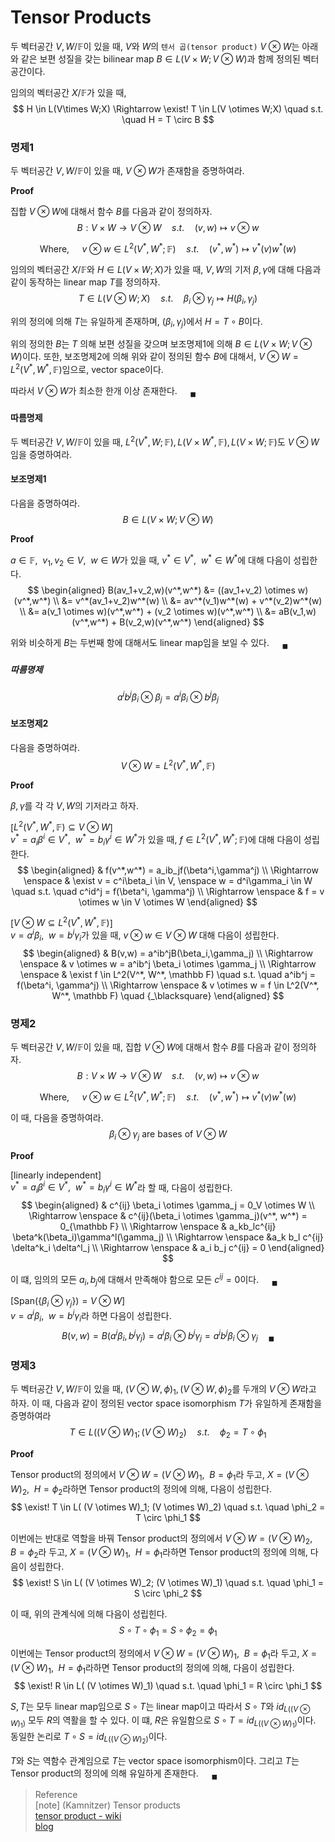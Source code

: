 # Tensor Products
두 벡터공간 $V,W / \mathbb F$이 있을 때, $V$와 $W$의 `텐서 곱(tensor product)` $V \otimes W$는 아래와 같은 보편 성질을 갖는 bilinear map  $B \in L(V\times W; V \otimes W)$과 함께 정의된 벡터공간이다. 

임의의 벡터공간 $X / \mathbb F$가 있을 때, 
$$ H \in L(V\times W;X) \Rightarrow \exist! T \in L(V \otimes W;X) \quad s.t. \quad H = T \circ B  $$

### 명제1
두 벡터공간 $V,W / \mathbb F$이 있을 때, $V \otimes W$가 존재함을 증명하여라.

**Proof**

집합 $V \otimes W$에 대해서 함수 $B$를 다음과 같이 정의하자.
$$ B:V \times W \rightarrow V \otimes W \quad s.t. \quad (v,w) \mapsto v \otimes w $$

$$ \text{Where, } \quad v \otimes w \in L^2(V^*,W^*; \mathbb F) \quad s.t. \quad (v^*,w^*) \mapsto v^*(v)w^*(w) $$

임의의 벡터공간 $X / \mathbb F$와 $H \in L(V\times W;X)$가 있을 때, $V,W$의 기저 $\beta,\gamma$에 대해 다음과 같이 동작하는 linear map $T$를 정의하자.
$$T \in L(V \otimes W;X) \quad s.t. \quad \beta_i \otimes \gamma_j \mapsto H(\beta_i,\gamma_j)$$

위의 정의에 의해 $T$는 유일하게 존재하며, $(\beta_i ,\gamma_j)$에서 $H = T \circ B$이다. 

위의 정의한 $B$는 $T$ 의해 보편 성질을 갖으며 보조명제1에 의해 $B\in L(V\times W; V\otimes W)$이다. 또한, 보조명제2에 의해 위와 같이 정의된 함수 $B$에 대해서, $V \otimes W = L^2(V^*, W^*, \mathbb F)$임으로, vector space이다.

따라서 $V \otimes W$가 최소한 한개 이상 존재한다. $\quad {_\blacksquare}$

#### 따름명제
두 벡터공간 $V,W / \mathbb F$이 있을 때, $L^2(V^*, W; \mathbb F),L(V\times W^*, \mathbb F),L(V\times W; \mathbb F)$도 $V \otimes W$임을 증명하여라.

#### 보조명제1
다음을 증명하여라.
$$ B \in L(V\times W; V \otimes W) $$

**Proof**

$a \in \mathbb F, \enspace v_1,v_2 \in V, \enspace w \in W$가 있을 때, $v^* \in V^*, \enspace w^* \in W^*$에 대해 다음이 성립한다.
$$ \begin{aligned} B(av_1+v_2,w)(v^*,w^*) &= ((av_1+v_2) \otimes w)(v^*,w^*) \\ &= v^*(av_1+v_2)w^*(w) \\ &= av^*(v_1)w^*(w) + v^*(v_2)w^*(w) \\ &= a(v_1 \otimes w)(v^*,w^*) + (v_2 \otimes w)(v^*,w^*) \\ &= aB(v_1,w)(v^*,w^*) + B(v_2,w)(v^*,w^*) \end{aligned}  $$ 

위와 비슷하게 $B$는 두번째 항에 대해서도 linear map임을 보일 수 있다. $\quad {_\blacksquare}$

##### 따름명제
$$ a^i b^j \beta_i \otimes \beta_j = a^i\beta_i \otimes b^j\beta_j $$


#### 보조명제2
다음을 증명하여라.
$$ V \otimes W = L^2(V^*, W^*, \mathbb F) $$

**Proof**

$\beta,\gamma$를 각 각 $V,W$의 기저라고 하자.

[$L^2(V^*, W^*, \mathbb F) \subseteq V \otimes W$]  
$v^* = a_i\beta^i \in V^*, \enspace w^* = b_i\gamma^i \in W^*$가 있을 때, $f \in L^2(V^*, W^*; \mathbb F)$에 대해 다음이 성립한다.
$$ \begin{aligned} & f(v^*,w^*) = a_ib_jf(\beta^i,\gamma^j) \\ \Rightarrow \enspace & \exist v = c^i\beta_i \in V, \enspace w = d^i\gamma_i \in W \quad s.t. \quad c^id^j = f(\beta^i, \gamma^j) \\ \Rightarrow \enspace & f = v \otimes w \in V \otimes W \end{aligned}  $$

[$V \otimes W \subseteq L^2(V^*, W^*, \mathbb F)$]  
$v = a^i\beta_i, \enspace w = b^i\gamma_i$가 있을 때, $v \otimes w \in V \otimes W$ 대해 다음이 성립한다.
$$ \begin{aligned} & B(v,w) = a^ib^jB(\beta_i,\gamma_j) \\ \Rightarrow \enspace & v \otimes w = a^ib^j \beta_i \otimes \gamma_j \\ \Rightarrow \enspace & \exist f \in L^2(V^*, W^*, \mathbb F) \quad s.t. \quad a^ib^j = f(\beta^i, \gamma^j) \\ \Rightarrow \enspace & v \otimes w = f \in L^2(V^*, W^*, \mathbb F) \quad {_\blacksquare} \end{aligned}  $$

### 명제2
두 벡터공간 $V,W / \mathbb F$이 있을 때, 집합 $V \otimes W$에 대해서 함수 $B$를 다음과 같이 정의하자.
$$ B:V \times W \rightarrow V \otimes W \quad s.t. \quad (v,w) \mapsto v \otimes w $$

$$ \text{Where, } \quad v \otimes w \in L^2(V^*,W^*; \mathbb F) \quad s.t. \quad (v^*,w^*) \mapsto v^*(v)w^*(w) $$

이 때, 다음을 증명하여라.
$$\beta_i \otimes \gamma_j \text{ are bases of } V \otimes W$$

**Proof**

[linearly independent]  
$v^* = a_i\beta^i \in V^*, \enspace w^* = b_i \gamma^i \in W^*$라 할 때, 다음이 성립한다.
$$ \begin{aligned} & c^{ij} \beta_i \otimes \gamma_j = 0_V \otimes W \\ \Rightarrow \enspace & c^{ij}(\beta_i \otimes \gamma_j)(v^*, w^*) = 0_{\mathbb F} \\ \Rightarrow \enspace & a_kb_lc^{ij} \beta^k(\beta_i)\gamma^l(\gamma_j) \\ \Rightarrow \enspace &a_k b_l c^{ij} \delta^k_i \delta^l_j \\ \Rightarrow \enspace & a_i b_j c^{ij}  = 0 \end{aligned} $$

이 떄, 임의의 모든 $a_i, b_j$에 대해서 만족해야 함으로 모든 $c^{ij} =0$이다. $\quad {_\blacksquare}$

[$\text{Span}(\{ \beta_i \otimes \gamma_j\}) = V \otimes W$]   
$v = a^i\beta_i, \enspace w = b^i\gamma_i$라 하면 다음이 성립한다.
$$ B(v,w) = B(a^i \beta_i, b^j \gamma_j) = a^i \beta_i \otimes b^j \gamma_j = a^i b^j \beta_i \otimes \gamma_j \quad {_\blacksquare} $$

### 명제3
두 벡터공간 $V,W / \mathbb F$이 있을 때, $(V \otimes W, \phi)_1, (V \otimes W, \phi)_2$를 두개의 $V \otimes W$라고 하자. 이 때, 다음과 같이 정의된 vector space isomorphism $T$가 유일하게 존재함을 증명하여라
$$ T \in L( (V \otimes W)_1; (V \otimes W)_2) \quad s.t. \quad \phi_2 = T \circ \phi_1  $$

**Proof**

Tensor product의 정의에서 $V \otimes W = (V \otimes W)_1, \enspace B = \phi_1$라 두고, $X = (V \otimes W)_2, \enspace H = \phi_2$라하면 Tensor product의 정의에 의해, 다음이 성립한다.
$$ \exist! T \in L( (V \otimes W)_1; (V \otimes W)_2) \quad s.t. \quad \phi_2 = T \circ \phi_1 $$

이번에는 반대로 역할을 바꿔 Tensor product의 정의에서 $V \otimes W = (V \otimes W)_2, \enspace B = \phi_2$라 두고, $X = (V \otimes W)_1, \enspace H = \phi_1$라하면 Tensor product의 정의에 의해, 다음이 성립한다.
$$ \exist! S \in L( (V \otimes W)_2; (V \otimes W)_1) \quad s.t. \quad \phi_1 = S \circ \phi_2 $$

이 때, 위의 관계식에 의해 다음이 성립힌다.
$$ S \circ T \circ \phi_1 = S \circ \phi_2 = \phi_1 $$

이번에는 Tensor product의 정의에서 $V \otimes W = (V \otimes W)_1, \enspace B = \phi_1$라 두고, $X = (V \otimes W)_1, \enspace H = \phi_1$라하면 Tensor product의 정의에 의해, 다음이 성립한다.
$$ \exist! R \in L( (V \otimes W)_1) \quad s.t. \quad \phi_1 = R \circ \phi_1 $$

$S,T$는 모두 linear map임으로 $S \circ T$는 linear map이고 따라서 $S \circ T$와 $id_{L((V\otimes W)_1)}$ 모두 $R$의 역활을 할 수 있다. 이 떄, $R$은 유일함으로 $S \circ T = id_{L((V\otimes W)_1)}$이다. 동일한 논리로 $T \circ S = id_{L((V\otimes W)_2)}$이다.

$T$와 $S$는 역함수 관계임으로 $T$는 vector space isomorphism이다. 그리고 $T$는 Tensor product의 정의에 의해 유일하게 존재한다. $\quad {_\blacksquare}$

> Reference  
> [note] (Kamnitzer) Tensor products    
> [tensor product - wiki](https://en.wikipedia.org/wiki/Tensor_product)  
> [blog](https://algebrology.github.io/tensor-products/)
